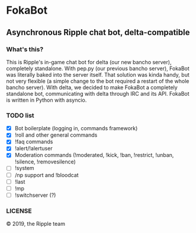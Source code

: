 # FokaBot
## Asynchronous Ripple chat bot, delta-compatible

### What's this?
This is Ripple's in-game chat bot for delta (our new bancho server), completely standalone. With pep.py
(our previous bancho server), FokaBot was literally baked into the server itself. That solution was kinda handy,
but not very flexible (a simple change to the bot required a restart of the whole bancho server). With delta, we decided
to make FokaBot a completely standalone bot, communicating with delta through IRC and its API. FokaBot is written in
Python with asyncio.

### TODO list
- [x] Bot boilerplate (logging in, commands framework)
- [x] !roll and other general commands
- [x] !faq commands
- [x] !alert/!alertuser
- [x] Moderation commands (!moderated, !kick, !ban, !restrict, !unban, !silence, !removesilence)
- [ ] !system
- [ ] /np support and !bloodcat
- [ ] !last
- [ ] !mp
- [ ] !switchserver (?)

### LICENSE
&copy; 2019, the Ripple team